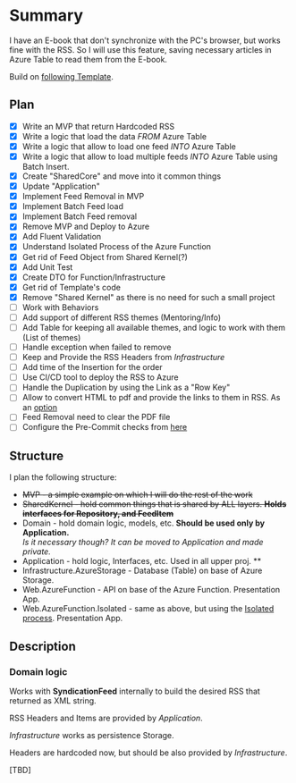 # Summary

I have an E-book that don't synchronize with the PC's browser, but works fine with the RSS.
So I will use this feature, saving necessary articles in Azure Table to read them from the E-book.

Build on [following Template](https://github.com/jasontaylordev/CleanArchitecture).

## Plan

- [x] Write an MVP that return Hardcoded RSS
- [x] Write a logic that load the data *FROM* Azure Table
- [x] Write a logic that allow to load one feed *INTO* Azure Table
- [x] Write a logic that allow to load multiple feeds *INTO* Azure Table using Batch Insert.
- [x] Create "SharedCore" and move into it common things
- [x] Update "Application"
- [x] Implement Feed Removal in MVP
- [x] Implement Batch Feed load
- [x] Implement Batch Feed removal
- [x] Remove MVP and Deploy to Azure
- [x] Add Fluent Validation
- [x] Understand Isolated Process of the Azure Function
- [x] Get rid of Feed Object from Shared Kernel(?)
- [x] Add Unit Test
- [x] Create DTO for Function/Infrastructure
- [x] Get rid of Template's code
- [x] Remove "Shared Kernel" as there is no need for such a small project
- [ ] Work with Behaviors
- [ ] Add support of different RSS themes (Mentoring/Info)
- [ ] Add Table for keeping all available themes, and logic to work with them (List of themes)
- [ ] Handle exception when failed to remove
- [ ] Keep and Provide the RSS Headers from *Infrastructure*
- [ ] Add time of the Insertion for the order
- [ ] Use CI/CD tool to deploy the RSS to Azure
- [ ] Handle the Duplication by using the Link as a "Row Key"
- [ ] Allow to convert HTML to pdf and provide the links to them in RSS. As an [option](https://www.syncfusion.com/blogs/post/html-to-pdf-conversion-in-csharp.aspx)
- [ ] Feed Removal need to clear the PDF file
- [ ] Configure the Pre-Commit checks from [here](https://gsferreira.com/archive/2022/embedding-dotnet-format-in-your-development-cycle/)

## Structure

I plan the following structure:

- ~~MVP - a simple example on which I will do the rest of the work~~
- ~~SharedKernel - hold common things that is shared by ALL layers. **Holds interfaces for Repository, and FeedItem**~~
- Domain - hold domain logic, models, etc. **Should be used only by Application.**  
*Is it necessary though? It can be moved to Application and made private.*
- Application - hold logic, Interfaces, etc. Used in all upper proj. **
- Infrastructure.AzureStorage - Database (Table) on base of Azure Storage.
- Web.AzureFunction - API on base of the Azure Function. Presentation App.
- Web.AzureFunction.Isolated - same as above, but using the [Isolated process](https://learn.microsoft.com/en-us/azure/azure-functions/dotnet-isolated-process-guide). Presentation App.

## Description

### Domain logic

Works with **SyndicationFeed** internally to build the desired RSS that returned as XML string.

RSS Headers and Items are provided by *Application*.

*Infrastructure* works as persistence Storage.

Headers are hardcoded now, but should be also provided by *Infrastructure*.

[TBD]